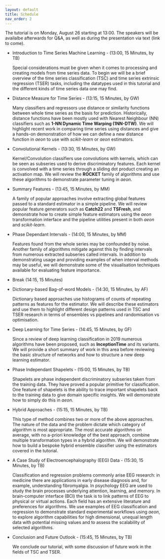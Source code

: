 ```yaml
---
layout: default
title: Schedule
nav_order: 2
---
```


The tutorial is on Monday, August 26 starting at 13:00. The speakers will be availalbe afterwards for Q&A, as well as during the presentation via text (link to come).

- Introduction to Time Series Machine Learning - (13:00, 15 Minutes, by TB)

    Special considerations must be given when it comes to processing and creating models from time series data. To begin we will be a brief overview of the time series classification (TSC) and time series extrinsic regression (TSER) tasks, including the datatypes used in this tutorial and the different kinds of time series data one may find.

- Distance Measure for Time Series - (13:15, 15 Minutes, by GW)

    Many classifiers and regressors use distance or similarity functions between whole time series as the basis for prediction. Historically, distance functions have been mostly used with Nearest Neighbour (NN) classifiers such as __1-NN Dynamic Time Warping (1NN-DTW)__. We will highlight recent work in comparing time series using distances and give a hands-on demonstration of how we can define a new distance function in _aeon_ to use with _scikit-learn_ or _aeon_ estimators.

- Convolutional Kernels - (13:30, 15 Minutes, by GW)

    Kernel/Convolution classifiers use convolutions with kernels, which can be seen as subseries used to derive discriminatory features. Each kernel is convolved with a time series through a sliding dot product creating an activation map. We will review the __ROCKET__ family of algorithms and use these algorithms to demonstrate parameter tuning in _aeon_. 

- Summary Features - (13:45, 15 Minutes, by MM)

    A family of popular approaches involve extracting global features passed to a standard estimator in a simple pipeline. We will review popular feature generators such as __Catch22__ and __TSFresh__, and demonstrate how to create simple feature estimators using the _aeon_ transformation interface and the pipeline utilities present in both _aeon_ and _scikit-learn_.

- Phase Dependant Intervals - (14:00, 15 Minutes, by MM)

    Features found from the whole series may be confounded by noise. Another family of algorithms mitigate against this by finding intervals from numerous extracted subseries called intervals. In addition to demonstrating usage and providing examples of when interval methods may be useful, we will demonstrate some of the visualisation techniques available for evaluating feature importance.


- Break (14:15, 15 Minutes)


- Dictionary-based Bag-of-word Models - (14:30, 15 Minutes, by AF)

    Dictionary based approaches use histograms of counts of repeating patterns as features for the estimator. We will describe these estimators and use them to highlight different design patterns used in TSC and TSER research in terms of ensembles vs pipelines and randomisation vs optimisation.  

- Deep Learning for Time Series - (14:45, 15 Minutes, by GF)

    Since a review of deep learning classification in 2019 numerous algorithms have been proposed, such as __InceptionTime__ and its variants. We will provide a short summary of work in this area before reviewing the basic structure of networks and how to structure a new deep learning estimator. 

- Phase Independant Shapelets - (15:00, 15 Minutes, by TB)

    Shapelets are phase independent discriminatory subseries taken from the training data. They have proved a popular primitive for classification. One feature of shapelets is the ability to trace important shapelets back to the training data to give domain specific insights. We will demonstrate how to simply do this in _aeon_.

- Hybrid Approaches - (15:15, 15 Minutes, by TB)

    This type of method combines two or more of the above approaches. The nature of the data and the problem dictate which category of algorithm is most appropriate. The most accurate algorithms on average, with no a-priori knowledge of the best approach, combine multiple transformation types in a hybrid algorithm. We will demonstrate how to build a bespoke hybrid ensemble classifier using the estimators covered in the tutorial.

- A Case Study of Electroencephalography (EEG) Data - (15:30, 15 Minutes, by TB)

    Classification and regression problems commonly arise EEG research: in medicine there are applications in early disease diagnosis and, for example, understanding fibromyalgia. In psychology EEG are used to study the brain processes underlying attention, learning, and memory. In brain-computer interface (BCI) the task is to link patterns of EEG to physical or virtual actions. Each field has an extensive literature and preferences for algorithms. We use examples of EEG classification and regression to demonstrate standard experimental workflows using _aeon_, to explore algorithm capabilities for high dimensional, unequal length data with potential missing values and to assess the scalability of selected algorithms.

- Conclusion and Future Outlook - (15:45, 15 Minutes, by TB)

    We conclude our tutorial, with some discussion of future work in the fields of TSC and TSER.
